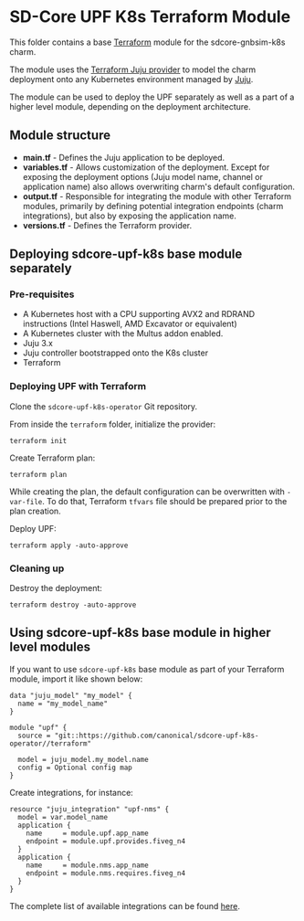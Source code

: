 # SD-Core UPF K8s Terraform Module

This folder contains a base [Terraform][Terraform] module for the sdcore-gnbsim-k8s charm.

The module uses the [Terraform Juju provider][Terraform Juju provider] to model the charm
deployment onto any Kubernetes environment managed by [Juju][Juju].

The module can be used to deploy the UPF separately as well as a part of a higher level module,
depending on the deployment architecture.

## Module structure

- **main.tf** - Defines the Juju application to be deployed.
- **variables.tf** - Allows customization of the deployment. Except for exposing the deployment
  options (Juju model name, channel or application name) also allows overwriting charm's default
  configuration.
- **output.tf** - Responsible for integrating the module with other Terraform modules, primarily
  by defining potential integration endpoints (charm integrations), but also by exposing
  the application name.
- **versions.tf** - Defines the Terraform provider.

## Deploying sdcore-upf-k8s base module separately

### Pre-requisites

- A Kubernetes host with a CPU supporting AVX2 and RDRAND instructions (Intel Haswell, AMD Excavator or equivalent)
- A Kubernetes cluster with the Multus addon enabled.
- Juju 3.x
- Juju controller bootstrapped onto the K8s cluster
- Terraform

### Deploying UPF with Terraform

Clone the `sdcore-upf-k8s-operator` Git repository.

From inside the `terraform` folder, initialize the provider:

```shell
terraform init
```

Create Terraform plan:

```shell
terraform plan
```

While creating the plan, the default configuration can be overwritten with `-var-file`. To do that,
Terraform `tfvars` file should be prepared prior to the plan creation.

Deploy UPF:

```console
terraform apply -auto-approve 
```

### Cleaning up

Destroy the deployment:

```shell
terraform destroy -auto-approve
```

## Using sdcore-upf-k8s base module in higher level modules

If you want to use `sdcore-upf-k8s` base module as part of your Terraform module, import it
like shown below:

```text
data "juju_model" "my_model" {
  name = "my_model_name"
}

module "upf" {
  source = "git::https://github.com/canonical/sdcore-upf-k8s-operator//terraform"
  
  model = juju_model.my_model.name
  config = Optional config map
}
```

Create integrations, for instance:

```text
resource "juju_integration" "upf-nms" {
  model = var.model_name
  application {
    name     = module.upf.app_name
    endpoint = module.upf.provides.fiveg_n4
  }
  application {
    name     = module.nms.app_name
    endpoint = module.nms.requires.fiveg_n4
  }
}
```

The complete list of available integrations can be found [here][upf-integrations].

[Terraform]: https://www.terraform.io/
[Terraform Juju provider]: https://registry.terraform.io/providers/juju/juju/latest
[Juju]: https://juju.is
[upf-integrations]: https://charmhub.io/sdcore-upf-k8s/integrations
